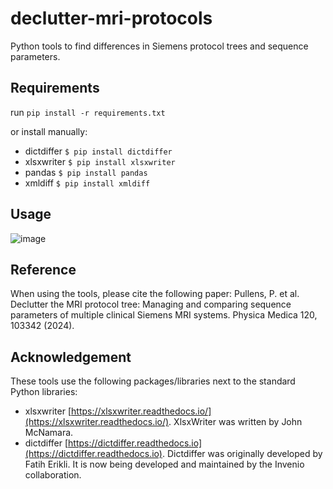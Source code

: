 # declutter-mri-protocols
Python tools to find differences in Siemens protocol trees and sequence parameters. 

## Requirements

run `pip install -r requirements.txt` 

or install manually:

- dictdiffer `$ pip install dictdiffer` 
- xlsxwriter `$ pip install xlsxwriter`
- pandas `$ pip install pandas`
- xmldiff `$ pip install xmldiff`

## Usage

![image](https://github.com/GIfMI/declutter-mri-protocols/assets/15831740/22347ca2-0318-4e09-816e-36e64ba3c5c5)


## Reference

When using the tools, please cite the following paper: Pullens, P. et al. Declutter the MRI protocol tree: Managing and comparing sequence parameters of multiple clinical Siemens MRI systems. Physica Medica 120, 103342 (2024).

## Acknowledgement

These tools use the following packages/libraries next to the standard Python libraries:

- xlsxwriter [https://xlsxwriter.readthedocs.io/](https://xlsxwriter.readthedocs.io/). XlsxWriter was written by John McNamara.
- dictdiffer [https://dictdiffer.readthedocs.io](https://dictdiffer.readthedocs.io). Dictdiffer was originally developed by Fatih Erikli. It is now being developed and maintained by the Invenio collaboration. 
